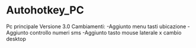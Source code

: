# Autohotkey_PC
Pc principale
Versione 3.0
Cambiamenti:
-Aggiunto menu tasti ubicazione
-Aggiunto controllo numeri sms
-Aggiunto tasto mouse laterale x cambio desktop
